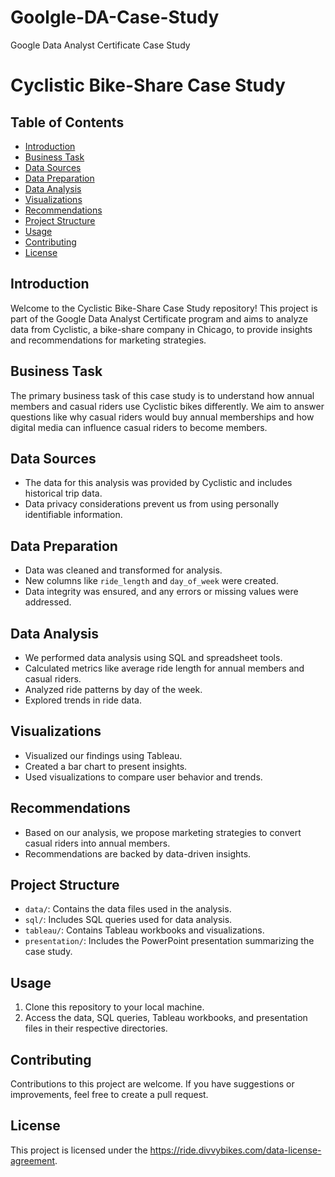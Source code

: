 # Goolgle-DA-Case-Study
Google Data Analyst Certificate Case Study
# Cyclistic Bike-Share Case Study

## Table of Contents

- [Introduction](#introduction)
- [Business Task](#business-task)
- [Data Sources](#data-sources)
- [Data Preparation](#data-preparation)
- [Data Analysis](#data-analysis)
- [Visualizations](#visualizations)
- [Recommendations](#recommendations)
- [Project Structure](#project-structure)
- [Usage](#usage)
- [Contributing](#contributing)
- [License](#license)

## Introduction

Welcome to the Cyclistic Bike-Share Case Study repository! This project is part of the Google Data Analyst Certificate program and aims to analyze data from Cyclistic, a bike-share company in Chicago, to provide insights and recommendations for marketing strategies.

## Business Task

The primary business task of this case study is to understand how annual members and casual riders use Cyclistic bikes differently. We aim to answer questions like why casual riders would buy annual memberships and how digital media can influence casual riders to become members.

## Data Sources

- The data for this analysis was provided by Cyclistic and includes historical trip data.
- Data privacy considerations prevent us from using personally identifiable information.

## Data Preparation

- Data was cleaned and transformed for analysis.
- New columns like `ride_length` and `day_of_week` were created.
- Data integrity was ensured, and any errors or missing values were addressed.

## Data Analysis

- We performed data analysis using SQL and spreadsheet tools.
- Calculated metrics like average ride length for annual members and casual riders.
- Analyzed ride patterns by day of the week.
- Explored trends in ride data.

## Visualizations

- Visualized our findings using Tableau.
- Created  a bar chart to present insights.
- Used visualizations to compare user behavior and trends.

## Recommendations

- Based on our analysis, we propose marketing strategies to convert casual riders into annual members.
- Recommendations are backed by data-driven insights.

## Project Structure

- `data/`: Contains the data files used in the analysis.
- `sql/`: Includes SQL queries used for data analysis.
- `tableau/`: Contains Tableau workbooks and visualizations.
- `presentation/`: Includes the PowerPoint presentation summarizing the case study.

## Usage

1. Clone this repository to your local machine.
2. Access the data, SQL queries, Tableau workbooks, and presentation files in their respective directories.

## Contributing

Contributions to this project are welcome. If you have suggestions or improvements, feel free to create a pull request.

## License

This project is licensed under the https://ride.divvybikes.com/data-license-agreement.
